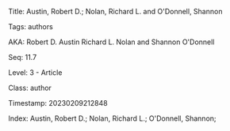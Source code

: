 Title:  Austin, Robert D.; Nolan, Richard L. and O'Donnell, Shannon

Tags:   authors

AKA:    Robert D. Austin Richard L. Nolan and Shannon O'Donnell

Seq:    11.7

Level:  3 - Article

Class:  author

Timestamp: 20230209212848

Index:  Austin, Robert D.; Nolan, Richard L.; O'Donnell, Shannon; 
